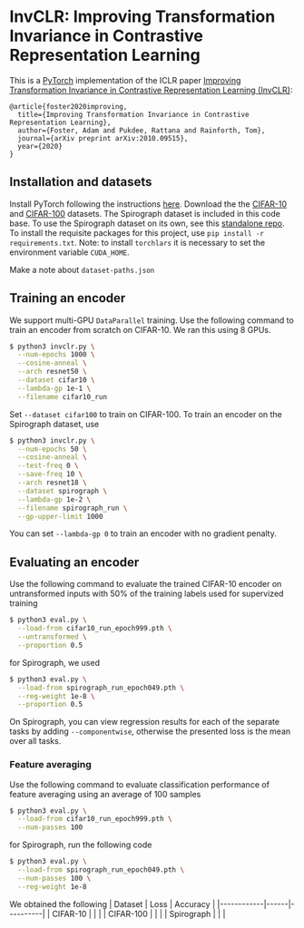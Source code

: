 # InvCLR: Improving Transformation Invariance in Contrastive Representation Learning
This is a [PyTorch](https://github.com/pytorch/pytorch) implementation of the ICLR paper [Improving Transformation Invariance in Contrastive Representation Learning (InvCLR)](https://arxiv.org/abs/2010.09515):
```
@article{foster2020improving,
  title={Improving Transformation Invariance in Contrastive Representation Learning},
  author={Foster, Adam and Pukdee, Rattana and Rainforth, Tom},
  journal={arXiv preprint arXiv:2010.09515},
  year={2020}
}
```

## Installation and datasets
Install PyTorch following the instructions [here](https://pytorch.org/). Download the the [CIFAR-10](https://www.cs.toronto.edu/~kriz/cifar.html) and [CIFAR-100](https://www.cs.toronto.edu/~kriz/cifar.html) datasets.
The Spirograph dataset is included in this code base.
To use the Spirograph dataset on its own, see this [standalone repo](https://github.com/rattaoup/spirograph).
To install the requisite packages for this project, use `pip install -r requirements.txt`.
Note: to install `torchlars` it is necessary to set the environment variable `CUDA_HOME`.

Make a note about `dataset-paths.json`

## Training an encoder
We support multi-GPU `DataParallel` training.
Use the following command to train an encoder from scratch on CIFAR-10. We ran this using 8 GPUs.
```bash
$ python3 invclr.py \
  --num-epochs 1000 \
  --cosine-anneal \
  --arch resnet50 \
  --dataset cifar10 \
  --lambda-gp 1e-1 \
  --filename cifar10_run
```
Set `--dataset cifar100` to train on CIFAR-100.
To train an encoder on the Spirograph dataset, use
```bash
$ python3 invclr.py \
  --num-epochs 50 \
  --cosine-anneal \
  --test-freq 0 \
  --save-freq 10 \
  --arch resnet18 \
  --dataset spirograph \
  --lambda-gp 1e-2 \
  --filename spirograph_run \
  --gp-upper-limit 1000
```
You can set `--lambda-gp 0` to train an encoder with no gradient penalty.

## Evaluating an encoder
Use the following command to evaluate the trained CIFAR-10 encoder on untransformed inputs with 50% of
the training labels used for supervized training
```bash
$ python3 eval.py \
  --load-from cifar10_run_epoch999.pth \
  --untransformed \
  --proportion 0.5
```
for Spirograph, we used
```bash
$ python3 eval.py \
  --load-from spirograph_run_epoch049.pth \
  --reg-weight 1e-8 \
  --proportion 0.5
```
On Spirograph, you can view regression results for each of the separate tasks by adding `--componentwise`, otherwise
the presented loss is the mean over all tasks.

### Feature averaging
Use the following command to evaluate classification performance of feature averaging using an average of 100 samples
```bash
$ python3 eval.py \
  --load-from cifar10_run_epoch999.pth \
  --num-passes 100 
```
for  Spirograph, run the following code
```bash
$ python3 eval.py \
  --load-from spirograph_run_epoch049.pth \
  --num-passes 100 \
  --reg-weight 1e-8
```
We obtained the following
| Dataset    | Loss | Accuracy |
|------------|------|----------|
| CIFAR-10   |      |          |
| CIFAR-100  |      |          |
| Spirograph |      |          |

